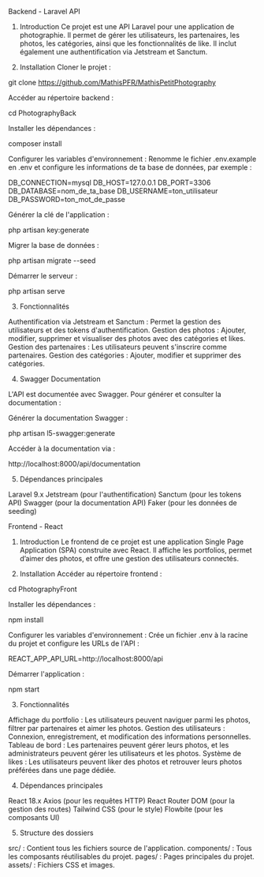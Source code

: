 Backend - Laravel API

1. Introduction
   Ce projet est une API Laravel pour une application de photographie. Il permet de gérer les utilisateurs, les partenaires, les photos, les catégories, ainsi que les fonctionnalités de like. Il inclut également une authentification via Jetstream et Sanctum.

2. Installation
   Cloner le projet :

git clone https://github.com/MathisPFR/MathisPetitPhotography

Accéder au répertoire backend :

cd PhotographyBack

Installer les dépendances :

composer install

Configurer les variables d'environnement : Renomme le fichier .env.example en .env et configure les informations de ta base de données, par exemple :

DB_CONNECTION=mysql
DB_HOST=127.0.0.1
DB_PORT=3306
DB_DATABASE=nom_de_ta_base
DB_USERNAME=ton_utilisateur
DB_PASSWORD=ton_mot_de_passe

Générer la clé de l'application :

php artisan key:generate

Migrer la base de données :

php artisan migrate --seed

Démarrer le serveur :

php artisan serve

3. Fonctionnalités

Authentification via Jetstream et Sanctum : Permet la gestion des utilisateurs et des tokens d'authentification.
Gestion des photos : Ajouter, modifier, supprimer et visualiser des photos avec des catégories et likes.
Gestion des partenaires : Les utilisateurs peuvent s'inscrire comme partenaires.
Gestion des catégories : Ajouter, modifier et supprimer des catégories.

4. Swagger Documentation

L'API est documentée avec Swagger. Pour générer et consulter la documentation :

Générer la documentation Swagger :

php artisan l5-swagger:generate

Accéder à la documentation via :

http://localhost:8000/api/documentation

5. Dépendances principales

Laravel 9.x
Jetstream (pour l'authentification)
Sanctum (pour les tokens API)
Swagger (pour la documentation API)
Faker (pour les données de seeding)

Frontend - React

1. Introduction
   Le frontend de ce projet est une application Single Page Application (SPA) construite avec React. Il affiche les portfolios, permet d’aimer des photos, et offre une gestion des utilisateurs connectés.

2. Installation
   Accéder au répertoire frontend :

cd PhotographyFront

Installer les dépendances :

npm install

Configurer les variables d'environnement : Crée un fichier .env à la racine du projet et configure les URLs de l'API :

REACT_APP_API_URL=http://localhost:8000/api

Démarrer l'application :

npm start

3. Fonctionnalités

Affichage du portfolio : Les utilisateurs peuvent naviguer parmi les photos, filtrer par partenaires et aimer les photos.
Gestion des utilisateurs : Connexion, enregistrement, et modification des informations personnelles.
Tableau de bord : Les partenaires peuvent gérer leurs photos, et les administrateurs peuvent gérer les utilisateurs et les photos.
Système de likes : Les utilisateurs peuvent liker des photos et retrouver leurs photos préférées dans une page dédiée.

4. Dépendances principales

React 18.x
Axios (pour les requêtes HTTP)
React Router DOM (pour la gestion des routes)
Tailwind CSS (pour le style)
Flowbite (pour les composants UI)

5. Structure des dossiers

src/ : Contient tous les fichiers source de l'application.
components/ : Tous les composants réutilisables du projet.
pages/ : Pages principales du projet.
assets/ : Fichiers CSS et images.
